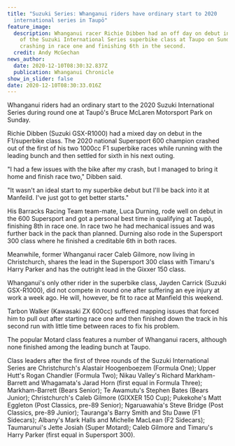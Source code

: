 ```yaml
---
title: "Suzuki Series: Whanganui riders have ordinary start to 2020
  international series in Taupō"
feature_image:
  description: Whanganui racer Richie Dibben had an off day on debut in Round One
    of the Suzuki International Series superbike class at Taupo on Sunday
    crashing in race one and finishing 6th in the second.
  credit: Andy McGechan
news_author:
  date: 2020-12-10T08:30:32.837Z
  publication: Whanganui Chronicle
show_in_slider: false
date: 2020-12-10T08:30:33.016Z
---
```

Whanganui riders had an ordinary start to the 2020 Suzuki International Series during round one at Taupō's Bruce McLaren Motorsport Park on Sunday.

Richie Dibben (Suzuki GSX-R1000) had a mixed day on debut in the F1/superbike class. The 2020 national Supersport 600 champion crashed out of the first of his two 1000cc F1 superbike races while running with the leading bunch and then settled for sixth in his next outing.

"I had a few issues with the bike after my crash, but I managed to bring it home and finish race two," Dibben said.

"It wasn't an ideal start to my superbike debut but I'll be back into it at Manfeild. I've just got to get better starts."

His Barracks Racing Team team-mate, Luca Durning, rode well on debut in the 600 Supersport and got a personal best time in qualifying at Taupō, finishing 8th in race one. In race two he had mechanical issues and was further back in the pack than planned. Durning also rode in the Supersport 300 class where he finished a creditable 6th in both races.

Meanwhile, former Whanganui racer Caleb Gilmore, now living in Christchurch, shares the lead in the Supersport 300 class with Timaru's Harry Parker and has the outright lead in the Gixxer 150 class.

Whanganui's only other rider in the superbike class, Jayden Carrick (Suzuki GSX-R1000), did not compete in round one after suffering an eye injury at work a week ago. He will, however, be fit to race at Manfield this weekend.

Tarbon Walker (Kawasaki ZX 600cc) suffered mapping issues that forced him to pull out after starting race one and then finished down the track in his second run with little time between races to fix his problem.

The popular Motard class features a number of Whanganui racers, although none finished among the leading bunch at Taupo.

Class leaders after the first of three rounds of the Suzuki International Series are Christchurch's Alastair Hoogenboezem (Formula One); Upper Hutt's Rogan Chandler (Formula Two); Nikau Valley's Richard Markham-Barrett and Whagamata's Jarad Horn (first equal in Formula Three); Markham-Barrett (Bears Senior); Te Awamutu's Stephen Bates (Bears Junior); Christchurch's Caleb Gilmore (GIXXER 150 Cup); Pukekohe's Matt Eggleton (Post Classics, pre-89 Senior); Ngaruawahia's Steve Bridge (Post Classics, pre-89 Junior); Tauranga's Barry Smith and Stu Dawe (F1 Sidecars); Albany's Mark Halls and Michelle MacLean (F2 Sidecars); Taumarunui's Jette Josiah (Super Motard); Caleb Gilmore and Timaru's Harry Parker (first equal in Supersport 300).
